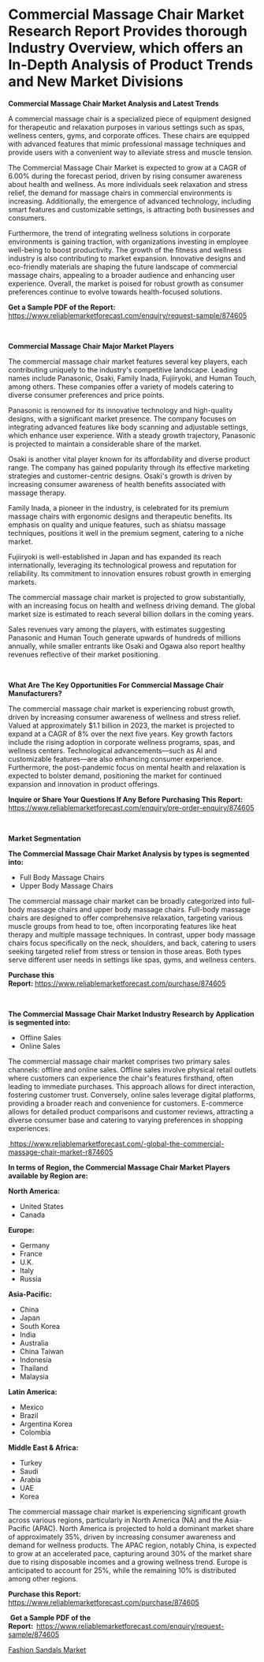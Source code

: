 <p><h1>Commercial Massage Chair Market Research Report Provides thorough Industry Overview, which offers an In-Depth Analysis of Product Trends and New Market Divisions</h1></p><p><strong>Commercial Massage Chair Market Analysis and Latest Trends</strong></p>
<p><p>A commercial massage chair is a specialized piece of equipment designed for therapeutic and relaxation purposes in various settings such as spas, wellness centers, gyms, and corporate offices. These chairs are equipped with advanced features that mimic professional massage techniques and provide users with a convenient way to alleviate stress and muscle tension.</p><p>The Commercial Massage Chair Market is expected to grow at a CAGR of 6.00% during the forecast period, driven by rising consumer awareness about health and wellness. As more individuals seek relaxation and stress relief, the demand for massage chairs in commercial environments is increasing. Additionally, the emergence of advanced technology, including smart features and customizable settings, is attracting both businesses and consumers. </p><p>Furthermore, the trend of integrating wellness solutions in corporate environments is gaining traction, with organizations investing in employee well-being to boost productivity. The growth of the fitness and wellness industry is also contributing to market expansion. Innovative designs and eco-friendly materials are shaping the future landscape of commercial massage chairs, appealing to a broader audience and enhancing user experience. Overall, the market is poised for robust growth as consumer preferences continue to evolve towards health-focused solutions.</p></p>
<p><strong>Get a Sample PDF of the Report:&nbsp;</strong> <a href="https://www.reliablemarketforecast.com/enquiry/request-sample/874605?utm_campaign=2808&utm_medium=2&utm_source=Github&utm_content=ia&utm_term=04042025&utm_id=commercial-massage-chair">https://www.reliablemarketforecast.com/enquiry/request-sample/874605</a></p>
<p>&nbsp;</p>
<p><strong>Commercial Massage Chair Major Market Players</strong></p>
<p><p>The commercial massage chair market features several key players, each contributing uniquely to the industry's competitive landscape. Leading names include Panasonic, Osaki, Family Inada, Fujiiryoki, and Human Touch, among others. These companies offer a variety of models catering to diverse consumer preferences and price points.</p><p>Panasonic is renowned for its innovative technology and high-quality designs, with a significant market presence. The company focuses on integrating advanced features like body scanning and adjustable settings, which enhance user experience. With a steady growth trajectory, Panasonic is projected to maintain a considerable share of the market.</p><p>Osaki is another vital player known for its affordability and diverse product range. The company has gained popularity through its effective marketing strategies and customer-centric designs. Osaki's growth is driven by increasing consumer awareness of health benefits associated with massage therapy.</p><p>Family Inada, a pioneer in the industry, is celebrated for its premium massage chairs with ergonomic designs and therapeutic benefits. Its emphasis on quality and unique features, such as shiatsu massage techniques, positions it well in the premium segment, catering to a niche market.</p><p>Fujiiryoki is well-established in Japan and has expanded its reach internationally, leveraging its technological prowess and reputation for reliability. Its commitment to innovation ensures robust growth in emerging markets.</p><p>The commercial massage chair market is projected to grow substantially, with an increasing focus on health and wellness driving demand. The global market size is estimated to reach several billion dollars in the coming years.</p><p>Sales revenues vary among the players, with estimates suggesting Panasonic and Human Touch generate upwards of hundreds of millions annually, while smaller entrants like Osaki and Ogawa also report healthy revenues reflective of their market positioning.</p></p>
<p>&nbsp;</p>
<p><strong>What Are The Key Opportunities For Commercial Massage Chair Manufacturers?</strong></p>
<p><p>The commercial massage chair market is experiencing robust growth, driven by increasing consumer awareness of wellness and stress relief. Valued at approximately $1.1 billion in 2023, the market is projected to expand at a CAGR of 8% over the next five years. Key growth factors include the rising adoption in corporate wellness programs, spas, and wellness centers. Technological advancements—such as AI and customizable features—are also enhancing consumer experience. Furthermore, the post-pandemic focus on mental health and relaxation is expected to bolster demand, positioning the market for continued expansion and innovation in product offerings.</p></p>
<p><strong>Inquire or Share Your Questions If Any Before Purchasing This Report:</strong> <a href="https://www.reliablemarketforecast.com/enquiry/pre-order-enquiry/874605?utm_campaign=2808&utm_medium=2&utm_source=Github&utm_content=ia&utm_term=04042025&utm_id=commercial-massage-chair">https://www.reliablemarketforecast.com/enquiry/pre-order-enquiry/874605</a></p>
<p>&nbsp;</p>
<p><strong>Market Segmentation</strong></p>
<p><strong>The Commercial Massage Chair Market Analysis by types is segmented into:</strong></p>
<p><ul><li>Full Body Massage Chairs</li><li>Upper Body Massage Chairs</li></ul></p>
<p><p>The commercial massage chair market can be broadly categorized into full-body massage chairs and upper body massage chairs. Full-body massage chairs are designed to offer comprehensive relaxation, targeting various muscle groups from head to toe, often incorporating features like heat therapy and multiple massage techniques. In contrast, upper body massage chairs focus specifically on the neck, shoulders, and back, catering to users seeking targeted relief from stress or tension in those areas. Both types serve different user needs in settings like spas, gyms, and wellness centers.</p></p>
<p><strong>Purchase this Report:&nbsp;</strong><a href="https://www.reliablemarketforecast.com/purchase/874605?utm_campaign=2808&utm_medium=2&utm_source=Github&utm_content=ia&utm_term=04042025&utm_id=commercial-massage-chair">https://www.reliablemarketforecast.com/purchase/874605</a></p>
<p>&nbsp;</p>
<p><strong>The Commercial Massage Chair Market Industry Research by Application is segmented into:</strong></p>
<p><ul><li>Offline Sales</li><li>Online Sales</li></ul></p>
<p><p>The commercial massage chair market comprises two primary sales channels: offline and online sales. Offline sales involve physical retail outlets where customers can experience the chair's features firsthand, often leading to immediate purchases. This approach allows for direct interaction, fostering customer trust. Conversely, online sales leverage digital platforms, providing a broader reach and convenience for customers. E-commerce allows for detailed product comparisons and customer reviews, attracting a diverse consumer base and catering to varying preferences in shopping experiences.</p></p>
<p><a href="https://www.reliablemarketforecast.com/-global-the-commercial-massage-chair-market-r874605?utm_campaign=2808&utm_medium=2&utm_source=Github&utm_content=ia&utm_term=04042025&utm_id=commercial-massage-chair">&nbsp;https://www.reliablemarketforecast.com/-global-the-commercial-massage-chair-market-r874605</a></p>
<p><strong>In terms of Region, the Commercial Massage Chair Market Players available by Region are:</strong></p>
<p>
    <p> <strong> North America: </strong>
        <ul>
            <li>United States</li>
            <li>Canada</li>
        </ul>
        </p> 
    <p> <strong> Europe: </strong>
        <ul>
            <li>Germany</li>
            <li>France</li>
            <li>U.K.</li>
            <li>Italy</li>
            <li>Russia</li>
        </ul>
        </p> 
    <p> <strong> Asia-Pacific: </strong>
        <ul>
            <li>China</li>
            <li>Japan</li>
            <li>South Korea</li>
            <li>India</li>
            <li>Australia</li>
            <li>China Taiwan</li>
            <li>Indonesia</li>
            <li>Thailand</li>
            <li>Malaysia</li>
        </ul>
        </p> 
    <p> <strong> Latin America: </strong>
        <ul>
            <li>Mexico</li>
            <li>Brazil</li>
            <li>Argentina Korea</li>
            <li>Colombia</li>
        </ul>
        </p> 
    <p> <strong> Middle East & Africa: </strong>
        <ul>
            <li>Turkey</li>
            <li>Saudi</li>
            <li>Arabia</li>
            <li>UAE</li>
            <li>Korea</li>
        </ul>
    </p>
    </p>
<p><p>The commercial massage chair market is experiencing significant growth across various regions, particularly in North America (NA) and the Asia-Pacific (APAC). North America is projected to hold a dominant market share of approximately 35%, driven by increasing consumer awareness and demand for wellness products. The APAC region, notably China, is expected to grow at an accelerated pace, capturing around 30% of the market share due to rising disposable incomes and a growing wellness trend. Europe is anticipated to account for 25%, while the remaining 10% is distributed among other regions.</p></p>
<p><strong>Purchase this Report: </strong><a href="https://www.reliablemarketforecast.com/purchase/874605?utm_campaign=2808&utm_medium=2&utm_source=Github&utm_content=ia&utm_term=04042025&utm_id=commercial-massage-chair">https://www.reliablemarketforecast.com/purchase/874605</a></p>
<p>&nbsp;<strong>Get a Sample PDF of the Report:&nbsp;&nbsp;</strong><a href="https://www.reliablemarketforecast.com/enquiry/request-sample/874605?utm_campaign=2808&utm_medium=2&utm_source=Github&utm_content=ia&utm_term=04042025&utm_id=commercial-massage-chair">https://www.reliablemarketforecast.com/enquiry/request-sample/874605</a></p>
<p><strong></strong></p>
<p><p><a href="https://github.com/saroarmaicky/Market-Research-Report-List-1/blob/main/fashion-sandals-market.md?utm_campaign=2808&utm_medium=2&utm_source=Github&utm_content=ia&utm_term=04042025&utm_id=commercial-massage-chair">Fashion Sandals Market</a></p></p>